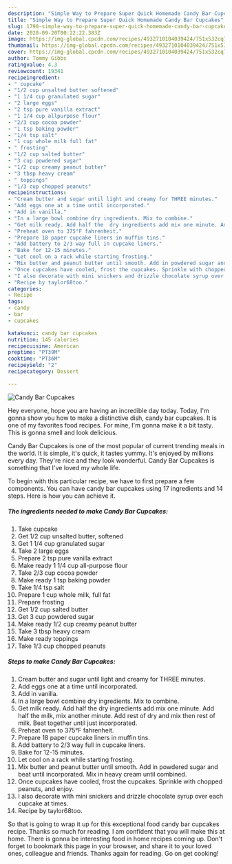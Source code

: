```yaml
---
description: "Simple Way to Prepare Super Quick Homemade Candy Bar Cupcakes"
title: "Simple Way to Prepare Super Quick Homemade Candy Bar Cupcakes"
slug: 1790-simple-way-to-prepare-super-quick-homemade-candy-bar-cupcakes
date: 2020-09-20T00:22:22.383Z
image: https://img-global.cpcdn.com/recipes/4932710104039424/751x532cq70/candy-bar-cupcakes-recipe-main-photo.jpg
thumbnail: https://img-global.cpcdn.com/recipes/4932710104039424/751x532cq70/candy-bar-cupcakes-recipe-main-photo.jpg
cover: https://img-global.cpcdn.com/recipes/4932710104039424/751x532cq70/candy-bar-cupcakes-recipe-main-photo.jpg
author: Tommy Gibbs
ratingvalue: 4.3
reviewcount: 19341
recipeingredient:
- " cupcake"
- "1/2 cup unsalted butter softened"
- "1 1/4 cup granulated sugar"
- "2 large eggs"
- "2 tsp pure vanilla extract"
- "1 1/4 cup allpurpose flour"
- "2/3 cup cocoa powder"
- "1 tsp baking powder"
- "1/4 tsp salt"
- "1 cup whole milk full fat"
- " frosting"
- "1/2 cup salted butter"
- "3 cup powdered sugar"
- "1/2 cup creamy peanut butter"
- "3 tbsp heavy cream"
- " toppings"
- "1/3 cup chopped peanuts"
recipeinstructions:
- "Cream butter and sugar until light and creamy for THREE minutes."
- "Add eggs one at a time until incorporated."
- "Add in vanilla."
- "In a large bowl combine dry ingredients. Mix to combine."
- "Get milk ready. Add half the  dry ingredients add mix one minute. Add half the milk, mix another minute. Add rest of dry and mix then rest of milk. Beat together until just incorporated."
- "Preheat oven to 375°F fahrenheit."
- "Prepare 18 paper cupcake liners in muffin tins."
- "Add battery to 2/3 way full in cupcake liners."
- "Bake for 12-15 minutes."
- "Let cool on a rack while starting frosting."
- "Mix butter and peanut butter until smooth. Add in powdered sugar and beat until incorporated. Mix in heavy cream until combined."
- "Once cupcakes have cooled, frost the cupcakes. Sprinkle with chopped peanuts, and enjoy."
- "I also decorate with mini snickers and drizzle chocolate syrup over each cupcake at times."
- "Recipe by taylor68too."
categories:
- Recipe
tags:
- candy
- bar
- cupcakes

katakunci: candy bar cupcakes 
nutrition: 145 calories
recipecuisine: American
preptime: "PT39M"
cooktime: "PT36M"
recipeyield: "2"
recipecategory: Dessert

---
```



![Candy Bar Cupcakes](https://img-global.cpcdn.com/recipes/4932710104039424/751x532cq70/candy-bar-cupcakes-recipe-main-photo.jpg)

Hey everyone, hope you are having an incredible day today. Today, I'm gonna show you how to make a distinctive dish, candy bar cupcakes. It is one of my favorites food recipes. For mine, I'm gonna make it a bit tasty. This is gonna smell and look delicious.



Candy Bar Cupcakes is one of the most popular of current trending meals in the world. It is simple, it's quick, it tastes yummy. It's enjoyed by millions every day. They're nice and they look wonderful. Candy Bar Cupcakes is something that I've loved my whole life.


To begin with this particular recipe, we have to first prepare a few components. You can have candy bar cupcakes using 17 ingredients and 14 steps. Here is how you can achieve it.

<!--inarticleads1-->

##### The ingredients needed to make Candy Bar Cupcakes:

1. Take  cupcake
1. Get 1/2 cup unsalted butter, softened
1. Get 1 1/4 cup granulated sugar
1. Take 2 large eggs
1. Prepare 2 tsp pure vanilla extract
1. Make ready 1 1/4 cup all-purpose flour
1. Take 2/3 cup cocoa powder
1. Make ready 1 tsp baking powder
1. Take 1/4 tsp salt
1. Prepare 1 cup whole milk, full fat
1. Prepare  frosting
1. Get 1/2 cup salted butter
1. Get 3 cup powdered sugar
1. Make ready 1/2 cup creamy peanut butter
1. Take 3 tbsp heavy cream
1. Make ready  toppings
1. Take 1/3 cup chopped peanuts




<!--inarticleads2-->

##### Steps to make Candy Bar Cupcakes:

1. Cream butter and sugar until light and creamy for THREE minutes.
1. Add eggs one at a time until incorporated.
1. Add in vanilla.
1. In a large bowl combine dry ingredients. Mix to combine.
1. Get milk ready. Add half the  dry ingredients add mix one minute. Add half the milk, mix another minute. Add rest of dry and mix then rest of milk. Beat together until just incorporated.
1. Preheat oven to 375°F fahrenheit.
1. Prepare 18 paper cupcake liners in muffin tins.
1. Add battery to 2/3 way full in cupcake liners.
1. Bake for 12-15 minutes.
1. Let cool on a rack while starting frosting.
1. Mix butter and peanut butter until smooth. Add in powdered sugar and beat until incorporated. Mix in heavy cream until combined.
1. Once cupcakes have cooled, frost the cupcakes. Sprinkle with chopped peanuts, and enjoy.
1. I also decorate with mini snickers and drizzle chocolate syrup over each cupcake at times.
1. Recipe by taylor68too.




So that is going to wrap it up for this exceptional food candy bar cupcakes recipe. Thanks so much for reading. I am confident that you will make this at home. There is gonna be interesting food in home recipes coming up. Don't forget to bookmark this page in your browser, and share it to your loved ones, colleague and friends. Thanks again for reading. Go on get cooking!

